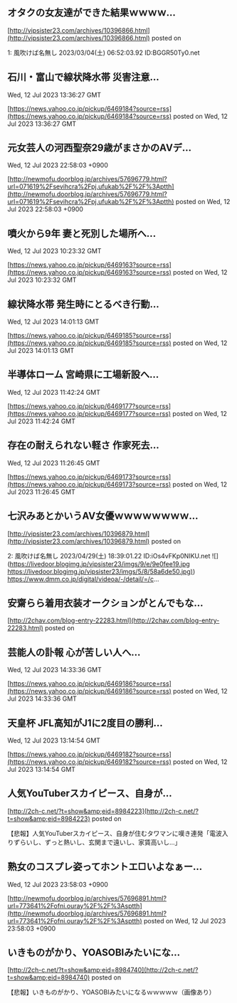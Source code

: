 

## オタクの女友達ができた結果ｗｗｗｗ...
  

[http://vipsister23.com/archives/10396866.html](http://vipsister23.com/archives/10396866.html)
posted on 

<!--more-->

1: 風吹けば名無し 2023/03/04(土) 06:52:03.92 ID:BGGR50Ty0.net

## 石川・富山で線状降水帯 災害注意...
  Wed, 12 Jul 2023 13:36:27 GMT

[https://news.yahoo.co.jp/pickup/6469184?source=rss](https://news.yahoo.co.jp/pickup/6469184?source=rss)
posted on Wed, 12 Jul 2023 13:36:27 GMT

<!--more-->



## 元女芸人の河西聖奈29歳がまさかのAVデ...
  Wed, 12 Jul 2023 22:58:03 +0900

[http://newmofu.doorblog.jp/archives/57696779.html?url=071619%2Fsevihcra%2Fpj.ufukab%2F%2F%3Aptth](http://newmofu.doorblog.jp/archives/57696779.html?url=071619%2Fsevihcra%2Fpj.ufukab%2F%2F%3Aptth)
posted on Wed, 12 Jul 2023 22:58:03 +0900

<!--more-->



## 噴火から9年 妻と死別した場所へ...
  Wed, 12 Jul 2023 10:23:32 GMT

[https://news.yahoo.co.jp/pickup/6469163?source=rss](https://news.yahoo.co.jp/pickup/6469163?source=rss)
posted on Wed, 12 Jul 2023 10:23:32 GMT

<!--more-->



## 線状降水帯 発生時にとるべき行動...
  Wed, 12 Jul 2023 14:01:13 GMT

[https://news.yahoo.co.jp/pickup/6469185?source=rss](https://news.yahoo.co.jp/pickup/6469185?source=rss)
posted on Wed, 12 Jul 2023 14:01:13 GMT

<!--more-->



## 半導体ローム 宮崎県に工場新設へ...
  Wed, 12 Jul 2023 11:42:24 GMT

[https://news.yahoo.co.jp/pickup/6469177?source=rss](https://news.yahoo.co.jp/pickup/6469177?source=rss)
posted on Wed, 12 Jul 2023 11:42:24 GMT

<!--more-->



## 存在の耐えられない軽さ 作家死去...
  Wed, 12 Jul 2023 11:26:45 GMT

[https://news.yahoo.co.jp/pickup/6469173?source=rss](https://news.yahoo.co.jp/pickup/6469173?source=rss)
posted on Wed, 12 Jul 2023 11:26:45 GMT

<!--more-->



## 七沢みあとかいうAV女優ｗｗｗｗｗｗｗｗ...
  

[http://vipsister23.com/archives/10396879.html](http://vipsister23.com/archives/10396879.html)
posted on 

<!--more-->

2: 風吹けば名無し 2023/04/29(土) 18:39:01.22 ID:iOs4vFKp0NIKU.net ![](https://livedoor.blogimg.jp/vipsister23/imgs/9/e/9e0fee19.jpg [https://livedoor.blogimg.jp/vipsister23/imgs/5/8/58a6de50.jpg)](https://livedoor.blogimg.jp/vipsister23/imgs/5/8/58a6de50.jpg)) https://www.dmm.co.jp/digital/videoa/-/detail/=/c...

## 安齋らら着用衣装オークションがとんでもな...
  

[http://2chav.com/blog-entry-22283.html](http://2chav.com/blog-entry-22283.html)
posted on 

<!--more-->



## 芸能人の訃報 心が苦しい人へ...
  Wed, 12 Jul 2023 14:33:36 GMT

[https://news.yahoo.co.jp/pickup/6469186?source=rss](https://news.yahoo.co.jp/pickup/6469186?source=rss)
posted on Wed, 12 Jul 2023 14:33:36 GMT

<!--more-->



## 天皇杯 JFL高知がJ1に2度目の勝利...
  Wed, 12 Jul 2023 13:14:54 GMT

[https://news.yahoo.co.jp/pickup/6469182?source=rss](https://news.yahoo.co.jp/pickup/6469182?source=rss)
posted on Wed, 12 Jul 2023 13:14:54 GMT

<!--more-->



## 人気YouTuberスカイピース、自身が...
  

[http://2ch-c.net/?t=show&amp;eid=8984223](http://2ch-c.net/?t=show&amp;eid=8984223)
posted on 

<!--more-->

【悲報】人気YouTuberスカイピース、自身が住むタワマンに嘆き連発「電波入りずらいし、ずっと熱いし、玄関まで遠いし、家賃高いし…」

## 熟女のコスプレ姿ってホントエ□いよなぁー...
  Wed, 12 Jul 2023 23:58:03 +0900

[http://newmofu.doorblog.jp/archives/57696891.html?url=773641%2Fofni.ouray%2F%2F%3Asptth](http://newmofu.doorblog.jp/archives/57696891.html?url=773641%2Fofni.ouray%2F%2F%3Asptth)
posted on Wed, 12 Jul 2023 23:58:03 +0900

<!--more-->



## いきものがかり、YOASOBIみたいにな...
  

[http://2ch-c.net/?t=show&amp;eid=8984740](http://2ch-c.net/?t=show&amp;eid=8984740)
posted on 

<!--more-->

【悲報】いきものがかり、YOASOBIみたいになるｗｗｗｗｗ（画像あり）
